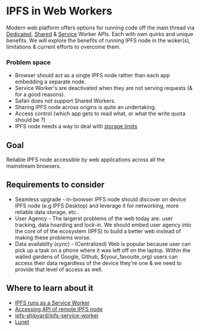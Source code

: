 # IPFS in Web Workers

Modern web platform offers options for running code off the main thread via [Dedicated](https://developer.mozilla.org/en-US/docs/Web/API/Web_Workers_API), [Shared](https://developer.mozilla.org/en-US/docs/Web/API/SharedWorker) & [Service](https://developer.mozilla.org/en-US/docs/Web/API/ServiceWorker) Worker APIs. Each with own quirks and unique benefits. We will explore the benefits of running IPFS node in the woker(s), limitations & current efforts to overcome them.

### Problem space

- Browser should act as a single IPFS node rather than each app embedding a separate node.
- Service Worker's are deactivated when they are not serving requests (& for a good reasons).
- Safari does not support Shared Workers.
- Sharing IPFS node across origins is quite an undertaking.
- Access control (which app gets to read what, or what the write quota should be ?)
- IPFS node needs a way to deal with [storage limits](https://developer.mozilla.org/en-US/docs/Web/API/IndexedDB_API/Browser_storage_limits_and_eviction_criteria#Storage_limits)

## Goal

Reliable IPFS node accessible by web applications across all the mainstream browsers.

## Requirements to consider

- Seamless upgrade - in-browser IPFS node should discover on device IPFS node (e.g IPFS Desktop) and leverage it for networking, more reliable data storage, etc..
- User Agency - The largerst problems of the web today are: user tracking, data hoarding and lock-in. We should embed user agency into the core of of the ecosystem (IPFS) to build a better web instead of making these problems worse.
- Data availablity (sync) - (Centralized) Web is popular because user can pick up a task on a phone where it was left off on the laptop. Within the walled gardens of Google, Github, ${your_favouite_org} users can access their data regardless of the device they're one & we need to provide that level of access as well.


## Where to learn about it

- [IPFS runs as a Service Worker](https://github.com/ipfs/in-web-browsers/issues/55)
- [Accessing API of remote IPFS node](https://github.com/ipfs/in-web-browsers/issues/137)
- [ipfs-shipyard/ipfs-service-worker](https://github.com/ipfs-shipyard/ipfs-service-worker)
- [Lunet](https://github.com/gozala/lunet)
